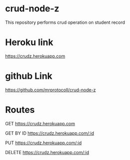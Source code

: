 # crud-node-z
This repository performs crud operation on student record

# Heroku link 
https://crudz.herokuapp.com

# github Link
https://github.com/mrprotocoll/crud-node-z

# Routes

GET
https://crudz.herokuapp.com

GET BY ID
https://crudz.herokuapp.com/:id

PUT
https://crudz.herokuapp.com/:id

DELETE
https://crudz.herokuapp.com/:id

